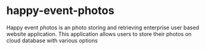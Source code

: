 # happy-event-photos
Happy event photos is an photo storing and retrieving enterprise user based website application. This application allows users to store their photos on cloud database with various options
